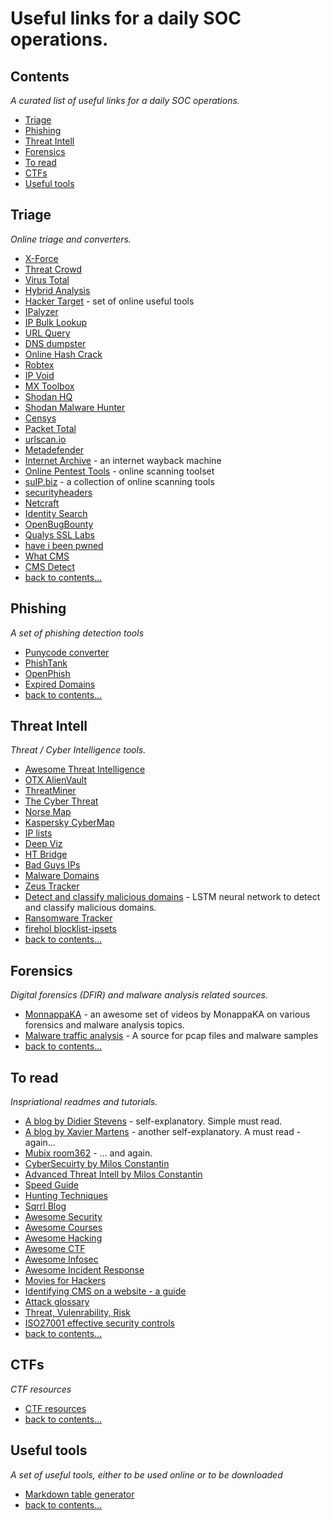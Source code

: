 # Useful links for a daily SOC operations. 

## Contents

*A curated list of useful links for a daily SOC operations.*

- [Triage](#triage)
- [Phishing](#phishing)
- [Threat Intell](#threat-intell)
- [Forensics](#forensics)
- [To read](#to-read)
- [CTFs](#ctfs)
- [Useful tools](#useful-tools)

## Triage

*Online triage and converters.* 

- [X-Force](https://exchange.xforce.ibmcloud.com/new)
- [Threat Crowd](https://www.threatcrowd.org/)
- [Virus Total](https://www.virustotal.com/)
- [Hybrid Analysis](https://www.hybrid-analysis.com/)
- [Hacker Target](https://hackertarget.com/nmap-online-port-scanner/) - set of online useful tools
- [IPalyzer](https://www.ipalyzer.com/)
- [IP Bulk Lookup](https://www.infobyip.com/ipbulklookup.php)
- [URL Query](http://urlquery.net/)
- [DNS dumpster](https://dnsdumpster.com/)
- [Online Hash Crack](https://www.onlinehashcrack.com/)
- [Robtex](https://www.robtex.com/)
- [IP Void](http://www.ipvoid.com/)
- [MX Toolbox](http://mxtoolbox.com/SuperTool.aspx)
- [Shodan HQ](https://www.shodan.io/)
- [Shodan Malware Hunter](https://malware-hunter.shodan.io/)
- [Censys](https://censys.io/)
- [Packet Total](https://www.packettotal.com/)
- [urlscan.io](https://urlscan.io)
- [Metadefender](https://www.metadefender.com)
- [Internet Archive](https://archive.org) - an internet wayback machine
- [Online Pentest Tools](http://pentest-tools.security-audit.com) - online scanning toolset
- [suIP.biz](https://suip.biz) - a collection of online scanning tools
- [securityheaders](https://securityheaders.io)
- [Netcraft](http://toolbar.netcraft.com/site_report?)
- [Identity Search](https://crt.sh)
- [OpenBugBounty](https://openbugbounty.org)
- [Qualys SSL Labs](https://www.ssllabs.com/ssltest/)
- [have i been pwned](https://haveibeenpwned.com/)
- [What CMS](https://whatcms.org)
- [CMS Detect](http://cmsdetect.com/)
- [back to contents...](#contents)

## Phishing

*A set of phishing detection tools*

- [Punycode converter](https://www.punycoder.com)
- [PhishTank](https://www.phishtank.com/)
- [OpenPhish](https://openphish.com/)
- [Expired Domains](https://www.expireddomains.net/)
- [back to contents...](#contents)

## Threat Intell

*Threat / Cyber Intelligence tools.*

- [Awesome Threat Intelligence](https://github.com/hslatman/awesome-threat-intelligence)
- [OTX AlienVault](https://otx.alienvault.com/)
- [ThreatMiner](https://www.threatminer.org/)
- [The Cyber Threat](http://thecyberthreat.com/cyber-threat-intelligence-feeds/)
- [Norse Map](http://map.norsecorp.com/#/)
- [Kaspersky CyberMap](https://cybermap.kaspersky.com/)
- [IP lists](http://iplists.firehol.org/)
- [Deep Viz](https://intel.deepviz.com/)
- [HT Bridge](https://www.htbridge.com/radar/)
- [Bad Guys IPs](http://cinsscore.com/list/ci-badguys.txt)
- [Malware Domains](http://www.malwaredomains.com/)
- [Zeus Tracker](https://zeustracker.abuse.ch/blocklist.php)
- [Detect and classify malicious domains](https://github.com/andrewaeva/lstm_dga) - LSTM neural network to detect and classify malicious domains.
- [Ransomware Tracker](https://ransomwaretracker.abuse.ch/tracker/)
- [firehol blocklist-ipsets](https://github.com/firehol/blocklist-ipsets)
- [back to contents...](#contents)

## Forensics

*Digital forensics (DFIR) and malware analysis related sources.*

- [MonnappaKA](https://www.youtube.com/c/MonnappaKA) - an awesome set of videos by MonappaKA on various forensics and malware analysis topics.
- [Malware traffic analysis](http://www.malware-traffic-analysis.net/) - A source for pcap files and malware samples 
- [back to contents...](#contents)

## To read

*Inspriational readmes and tutorials.*

- [A blog by Didier Stevens](https://blog.didierstevens.com/) - self-explanatory. Simple must read.
- [A blog by Xavier Martens](https://blog.rootshell.be/) - another self-explanatory. A must read - again...
- [Mubix room362](https://room362.com/) - ... and again.
- [CyberSecuirty by Milos Constantin](http://www.scoop.it/t/cybersecurity-by-milos-constantin)
- [Advanced Threat Intell by Milos Constantin](http://www.scoop.it/t/advanced-threats-intelligence-technology)
- [Speed Guide](http://www.speedguide.net/)
- [Hunting Techniques](http://sqrrl.com/media/Common-Techniques-for-Hunting.pdf)
- [Sqrrl Blog](http://blog.sqrrl.com/)
- [Awesome Security](https://github.com/sbilly/awesome-security)
- [Awesome Courses](https://github.com/prakhar1989/awesome-courses)
- [Awesome Hacking](https://github.com/carpedm20/awesome-hacking)
- [Awesome CTF](https://github.com/apsdehal/awesome-ctf)
- [Awesome Infosec](https://github.com/onlurking/awesome-infosec)
- [Awesome Incident Response](https://github.com/meirwah/awesome-incident-response)
- [Movies for Hackers](https://github.com/k4m4/movies-for-hackers)
- [Identifying CMS on a website - a guide](https://devnet.kentico.com/articles/the-ultimate-guide-to-identifying-which-cms-is-used-on-a-website)
- [Attack glossary](https://www.incapsula.com/ddos/attack-glossary/dns-amplification.html)
- [Threat, Vulenrability, Risk](https://www.threatanalysis.com/2010/05/03/threat-vulnerability-risk-commonly-mixed-up-terms/)
- [ISO27001 effective security controls](https://azure.microsoft.com/sv-se/blog/13-effective-security-controls-for-iso-27001-compliance/)
- [back to contents...](#contents)

## CTFs

*CTF resources*

- [CTF resources](https://github.com/ctfs)
- [back to contents...](#contents)

## Useful tools

*A set of useful tools, either to be used online or to be downloaded*

- [Markdown table generator](http://www.tablesgenerator.com/markdown_tables)
- [back to contents...](#contents)


